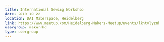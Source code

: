 ```yaml
---
title: International Sewing Workshop
date: 2019-10-22
location: DAI Makerspace, Heidelberg
link: https://www.meetup.com/Heidelberg-Makers-Meetup/events/lkntvlyznbdc/
usergroup: makershd
type: usergroup
---
```

